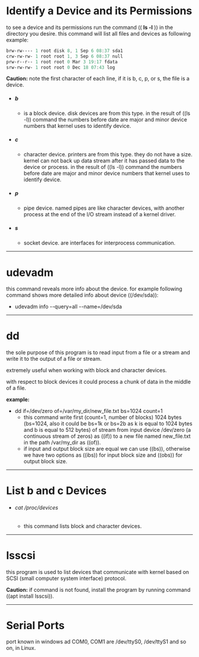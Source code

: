 # Identify a Device and its Permissions

to see a device and its permissions run the command (( **ls -l** )) in the directory you desire. this command will list all files and devices as following example:

```powershell
brw-rw---- 1 root disk 8, 1 Sep 6 08:37 sda1
crw-rw-rw- 1 root root 1, 3 Sep 6 08:37 null
prw-r--r-- 1 root root 0 Mar 3 19:17 fdata
srw-rw-rw- 1 root root 0 Dec 18 07:43 log  
```

 

**Caution:** note the first character of each line, if it is b, c, p, or s, the file is a device.

- ##### b

  - is a block device. disk devices are from this type. in the result of ((ls -l)) command the numbers before date are major  and minor device numbers that kernel uses to identify device.

- ##### c

  - character device. printers are from this type. they do not have a size. kernel can not back up data stream after it has passed data to the device or process. in the result of ((ls -l)) command the numbers before date are major  and minor  device numbers that kernel uses to identify device.

- ##### p

  - pipe device. named pipes are like character devices, with another process at the end of the I/O stream instead of a kernel driver. 

- ##### s

  - socket device. are interfaces for interprocess communication.



***

# udevadm

this command reveals more info about the device. for example following command shows more detailed info about device ((/dev/sda)):

- udevadm info --query=all --name=/dev/sda



***

# dd

the sole purpose of this program is to read input from a file or a stream and write it to the output of a file or stream.

extremely useful when working with block and character devices.

with respect to block devices it could process a chunk of data in the middle of a file.



**example:** 

- dd if=/dev/zero of=/var/my_dir/new_file.txt bs=1024 count=1
  - this command write first (count=1, number of blocks) 1024 bytes (bs=1024, also it could be bs=1k or bs=2b as k is equal to 1024 bytes and b is equal to 512 bytes) of stream from input device /dev/zero (a continuous stream of zeros) as ((if)) to a new file named new_file.txt in the path /var/my_dir as ((of)).
  - if input and output block size are equal we can use ((bs)), otherwise we have two options as ((ibs)) for input block size and ((obs)) for output block size. 



***

# List b and c Devices

- ###### cat /proc/devices

  - this command lists block and character devices.



***

# lsscsi

this program is used to list devices that communicate with kernel based on SCSI (small computer system interface) protocol.

**Caution:** if command is not found, install the program by running command ((apt install lsscsi)).



***

# Serial Ports

port known in windows ad COM0, COM1 are /dev/ttyS0, /dev/ttyS1 and so on, in Linux.

